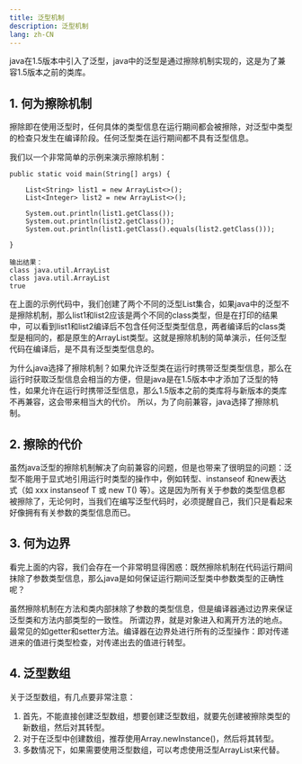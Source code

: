 ```yaml
---
title: 泛型机制
description: 泛型机制
lang: zh-CN
---
```


java在1.5版本中引入了泛型，java中的泛型是通过擦除机制实现的，这是为了兼容1.5版本之前的类库。



## 1. 何为擦除机制

擦除即在使用泛型时，任何具体的类型信息在运行期间都会被擦除，对泛型中类型的检查只发生在编译阶段。任何泛型类在运行期间都不具有泛型信息。

我们以一个非常简单的示例来演示擦除机制： 

```
public static void main(String[] args) {
    
    List<String> list1 = new ArrayList<>();
    List<Integer> list2 = new ArrayList<>();

    System.out.println(list1.getClass());
    System.out.println(list2.getClass());
    System.out.println(list1.getClass().equals(list2.getClass()));

}

输出结果：
class java.util.ArrayList
class java.util.ArrayList
true
```

在上面的示例代码中，我们创建了两个不同的泛型List集合，如果java中的泛型不是擦除机制，那么list1和list2应该是两个不同的class类型，但是在打印的结果中，可以看到list1和list2编译后不包含任何泛型类型信息，两者编译后的class类型是相同的，都是原生的ArrayList类型。这就是擦除机制的简单演示，任何泛型代码在编译后，是不具有泛型类型信息的。

为什么java选择了擦除机制？如果允许泛型类在运行时携带泛型类型信息，那么在运行时获取泛型信息会相当的方便，但是java是在1.5版本中才添加了泛型的特性，如果允许在运行时携带泛型信息，那么1.5版本之前的类库将与新版本的类库不再兼容，这会带来相当大的代价。 所以，为了向前兼容，java选择了擦除机制。



## 2. 擦除的代价

虽然java泛型的擦除机制解决了向前兼容的问题，但是也带来了很明显的问题：泛型不能用于显式地引用运行时类型的操作中，例如转型、instanseof 和new表达式（如 xxx instanseof T 或 new T() 等）。这是因为所有关于参数的类型信息都被擦除了，无论何时，当我们在编写泛型代码时，必须提醒自己，我们只是看起来好像拥有有关参数的类型信息而已。



## 3. 何为边界

看完上面的内容，我们会存在一个非常明显得困惑：既然擦除机制在代码运行期间抹除了参数类型信息，那么java是如何保证运行期间泛型类中参数类型的正确性呢？

虽然擦除机制在方法和类内部抹除了参数的类型信息，但是编译器通过边界来保证泛型类和方法内部类型的一致性。 所谓边界，就是对象进入和离开方法的地点。最常见的如getter和setter方法。编译器在边界处进行所有的泛型操作：即对传递进来的值进行类型检查，对传递出去的值进行转型。



## 4. 泛型数组

关于泛型数组，有几点要非常注意：

1. 首先，不能直接创建泛型数组，想要创建泛型数组，就要先创建被擦除类型的新数组，然后对其转型。
2. 对于在泛型中创建数组，推荐使用Array.newInstance()，然后将其转型。
3. 多数情况下，如果需要使用泛型数组，可以考虑使用泛型ArrayList来代替。 